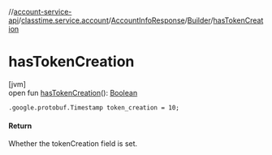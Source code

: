 //[account-service-api](../../../../index.md)/[classtime.service.account](../../index.md)/[AccountInfoResponse](../index.md)/[Builder](index.md)/[hasTokenCreation](has-token-creation.md)

# hasTokenCreation

[jvm]\
open fun [hasTokenCreation](has-token-creation.md)(): [Boolean](https://kotlinlang.org/api/latest/jvm/stdlib/kotlin/-boolean/index.html)

`.google.protobuf.Timestamp token_creation = 10;`

#### Return

Whether the tokenCreation field is set.
